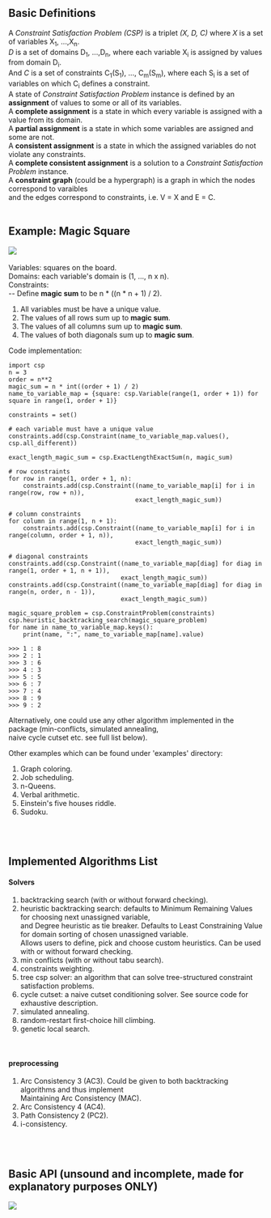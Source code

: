 ## Basic Definitions
A _Constraint Satisfaction Problem (CSP)_ is a triplet _(X, D, C)_ where _X_ is a set of variables X<sub>1</sub>, ...,X<sub>n</sub>.  
_D_ is a set of domains D<sub>1</sub>, ...,D<sub>n</sub>, where each variable X<sub>i</sub> is assigned by values from domain D<sub>i</sub>.  
And _C_ is a set of constraints C<sub>1</sub>(S<sub>1</sub>), ..., C<sub>m</sub>(S<sub>m</sub>), where each S<sub>i</sub> is a set of variables on which C<sub>i</sub> defines a constraint.  
A state of _Constraint Satisfaction Problem_ instance is defined by an **assignment** of values to some or all of its variables.  
A **complete assignment** is a state in which every variable is assigned with a value from its domain.  
A **partial assignment** is a state in which some variables are assigned and some are not.  
A **consistent assignment** is a state in which the assigned variables do not violate any constraints.  
A **complete consistent assignment** is a solution to a _Constraint Satisfaction Problem_ instance.  
A **constraint graph** (could be a hypergraph) is a graph in which the nodes correspond to varaibles  
and the edges correspond to constraints, i.e. V = X and E = C.
<br>
<br>

## Example: Magic Square
![](https://upload.wikimedia.org/wikipedia/commons/e/e4/Magicsquareexample.svg)  
<br>
Variables: squares on the board.  
Domains: each variable's domain is (1, ..., n x n).   
Constraints:  
-- Define **magic sum** to be n * ((n * n + 1) / 2).  
1. All variables must be have a unique value.
2. The values of all rows sum up to **magic sum**.
3. The values of all columns sum up to **magic sum**.
4. The values of both diagonals sum up to **magic sum**.

Code implementation:

    import csp  
    n = 3  
    order = n**2  
    magic_sum = n * int((order + 1) / 2)  
    name_to_variable_map = {square: csp.Variable(range(1, order + 1)) for square in range(1, order + 1)}  
    
    constraints = set()
    
    # each variable must have a unique value  
    constraints.add(csp.Constraint(name_to_variable_map.values(), csp.all_different))  
    
    exact_length_magic_sum = csp.ExactLengthExactSum(n, magic_sum)  
    
    # row constraints
    for row in range(1, order + 1, n):  
        constraints.add(csp.Constraint((name_to_variable_map[i] for i in range(row, row + n)),  
                                       exact_length_magic_sum))  
    
    # column constraints
    for column in range(1, n + 1):  
        constraints.add(csp.Constraint((name_to_variable_map[i] for i in range(column, order + 1, n)),  
                                       exact_length_magic_sum))  
    
    # diagonal constraints
    constraints.add(csp.Constraint((name_to_variable_map[diag] for diag in range(1, order + 1, n + 1)), 
                                   exact_length_magic_sum))  
    constraints.add(csp.Constraint((name_to_variable_map[diag] for diag in range(n, order, n - 1)), 
                                   exact_length_magic_sum))  
    
    magic_square_problem = csp.ConstraintProblem(constraints)  
    csp.heuristic_backtracking_search(magic_square_problem)  
    for name in name_to_variable_map.keys():  
        print(name, ":", name_to_variable_map[name].value)  
    
    >>> 1 : 8  
    >>> 2 : 1  
    >>> 3 : 6  
    >>> 4 : 3  
    >>> 5 : 5  
    >>> 6 : 7  
    >>> 7 : 4  
    >>> 8 : 9  
    >>> 9 : 2  

Alternatively, one could use any other algorithm implemented in the package (min-conflicts, simulated annealing,  
 naive cycle cutset etc. see full list below).

Other examples which can be found under 'examples' directory:
1. Graph coloring.
2. Job scheduling.
3. n-Queens.
4. Verbal arithmetic. 
5. Einstein's five houses riddle.
6. Sudoku.
<br>
<br>

## Implemented Algorithms List
#### Solvers
1. backtracking search (with or without forward checking).
2. heuristic backtracking search: defaults to Minimum Remaining Values for choosing next unassigned variable,  
and Degree heuristic as tie breaker. Defaults to Least Constraining Value for domain sorting of chosen unassigned variable.  
Allows users to define, pick and choose custom heuristics. Can be used with or without forward checking.
3. min conflicts (with or without tabu search).
4. constraints weighting.
5. tree csp solver: an algorithm that can solve tree-structured constraint satisfaction problems.
6. cycle cutset: a naive cutset conditioning solver. See source code for exhaustive description.
7. simulated annealing.
8. random-restart first-choice hill climbing.
9. genetic local search.
<br>

#### preprocessing
1. Arc Consistency 3 (AC3). Could be given to both backtracking algorithms and thus implement  
Maintaining Arc Consistency (MAC).
2. Arc Consistency 4 (AC4).
3. Path Consistency 2 (PC2).
4. i-consistency.
<br>
<br>

## Basic API (unsound and incomplete, made for explanatory purposes ONLY)
![](https://i.imgur.com/QxmNWv5.png)
